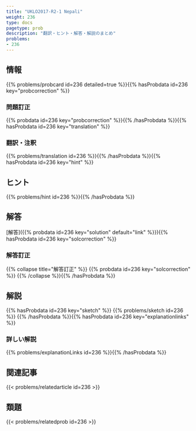 ```yaml
---
title: "UKLO2017-R2-1 Nepali"
weight: 236
type: docs
pagetype: prob
description: "翻訳・ヒント・解答・解説のまとめ"
problems: 
- 236
---
```


## 情報

{{% problems/probcard id=236 detailed=true %}}{{% hasProbdata id=236 key="probcorrection" %}}

### 問題訂正

{{% probdata id=236 key="probcorrection" %}}{{% /hasProbdata %}}{{% hasProbdata id=236 key="translation" %}}

### 翻訳・注釈

{{% problems/translation id=236 %}}{{% /hasProbdata %}}{{% hasProbdata id=236 key="hint" %}}

## ヒント

{{% problems/hint id=236 %}}{{% /hasProbdata %}}

## 解答

[解答]({{% probdata id=236 key="solution" default="link" %}}){{% hasProbdata id=236 key="solcorrection" %}}

### 解答訂正

{{% collapse title="解答訂正" %}}
{{% probdata id=236 key="solcorrection" %}}
{{% /collapse %}}{{% /hasProbdata %}}

## 解説

{{% hasProbdata id=236 key="sketch" %}}
{{% problems/sketch id=236 %}}
{{% /hasProbdata %}}{{% hasProbdata id=236 key="explanationlinks" %}}

### 詳しい解説

{{% problems/explanationLinks id=236 %}}{{% /hasProbdata %}}

## 関連記事

{{< problems/relatedarticle id=236 >}}

## 類題

{{< problems/relatedprob id=236 >}}
